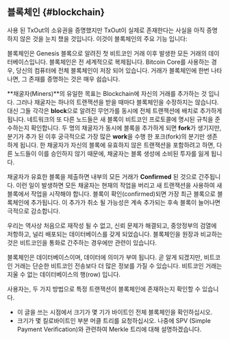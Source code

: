 ## 블록체인 {#blockchain}

사용 된 TxOut의 소유권을 증명했지만 TxOut이 실제로 존재한다는 사실을 아직 증명하지 않은 것을 눈치 챘을 것입니다. 이것이 블록체인의 주요 기능 입니다:

블록체인은 Genesis 블록으로 알려진 첫 비트코인 거래 이후 발생한 모든 거래의 데이터베이스입니다. 블록체인은 전 세계적으로 복제됩니다. Bitcoin Core를 사용하는 경우, 당신의 컴퓨터에 전체 블록체인이 저장 되어 있습니다. 거래가 블록체인에 한번 나타나면, 그 존재를 증명하는 것은 매우 쉽습니다.

**채굴자(Miners)**의 유일한 목표는 Blockchain에 자신의 거래를 추가하는 것 입니다. 그러나 채굴자는 하나의 트랜잭션을 받을 때마다 블록체인을 수정하지는 않습니다. 대신 그들 각각은 **block**으로 알려진 무언가를 동시에 전체 트랜잭션에 배치로 추가하게 됩니다. 네트워크의 또 다른 노드들은 새 블록이 비트코인 프로토콜에 명시된 규칙을 준수하는지 확인합니다. 두 명의 채굴자가 동시에 블록을 추가하게 되면 **fork**가 생기지만, 분기가 추가 된 이후 궁극적으로 가장 많은 **work**을 수행 한 포크(fork)의 분기만 생존 하게 됩니다. 한 채굴자가 자신의 블록에 유효하지 않은 트랜잭션을 포함하려고 하면, 다른 노드들이 이를 승인하지 않기 때문에, 채굴자는 블록 생성에 소비된 투자를 잃게 됩니다.

채굴자가 유효한 블록을 제출하면 내부의 모든 거래가 **Confirmed** 된 것으로 간주됩니다. 이런 일이 발생하면 모든 채굴자는 현재의 작업을 버리고 새 트랜잭션을 사용하여 새 블록에서 작업을 시작해야 합니다. 블록이 확인(confirmed)되면 가장 최근 블록으로 블록체인에 추가됩니다. 이 추가가 취소 될 가능성은 계속 추가되는 후속 블록이 늘어나면 극적으로 감소합니다.

우리는 역사상 처음으로 재작성 될 수 없고, 신뢰 문제가 해결되고, 중앙정부의 검열에 저항하고, 널리 배포되는 데이터베이스를 갖게 되었습니다. 블록체인을 원장과 비교하는 것은 비트코인을 통화로 간주하는 경우에만 관련이 있습니다.

블록체인은 데이터베이스이며, 데이터에 의미가 부여 됩니다. 곧 알게 되겠지만, 비트코인 거래는 단순한 비트코인 전송보다 더 많은 정보를 가질 수 있습니다. 비트코인 거래는 지울 수 없는 데이터베이스의 행(row) 입니다.

사용자는, 두 가지 방법으로 특정 트랜잭션이 블록체인에 존재하는지 확인할 수 있습니다.

* 이 글을 쓰는 시점에서 크기가 몇 기가 바이트인 전체 블록체인을 확인하십시오.
* 크기가 몇 킬로바이트인 부분 머클 트리를 요청하십시오. 나중에 SPV (Simple Payment Verification)와 관련하여 Merkle 트리에 대해 설명하겠습니다.